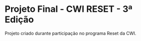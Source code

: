 # Projeto Final - CWI RESET - 3ª Edição

Projeto criado durante participação no programa Reset da CWI.
